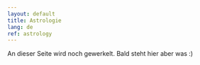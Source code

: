 ```yaml
---
layout: default
title: Astrologie
lang: de
ref: astrology
---
```

An dieser Seite wird noch gewerkelt. Bald steht hier aber was :)
